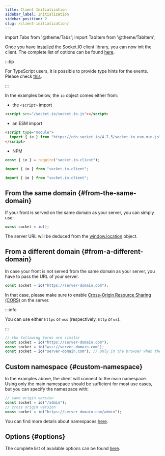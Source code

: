 ```yaml
---
title: Client Initialization
sidebar_label: Initialization
sidebar_position: 2
slug: /client-initialization/
---
```


import Tabs from '@theme/Tabs';
import TabItem from '@theme/TabItem';

Once you have [installed](client-installation.md) the Socket.IO client library, you can now init the client. The complete list of options can be found [here](../../client-options.md).

:::tip

For TypeScript users, it is possible to provide type hints for the events. Please check [this](../01-Documentation/typescript.md).

:::

In the examples below, the `io` object comes either from:

- the `<script>` import

```html
<script src="/socket.io/socket.io.js"></script>
```

- an ESM import

```html
<script type="module">
  import { io } from "https://cdn.socket.io/4.7.5/socket.io.esm.min.js";
</script>
```

- NPM

<Tabs groupId="lang">
  <TabItem value="cjs" label="CommonJS" default>

```js
const { io } = require("socket.io-client");
```

  </TabItem>
  <TabItem value="mjs" label="ES modules">

```js
import { io } from "socket.io-client";
```

  </TabItem>
  <TabItem value="ts" label="TypeScript">

```ts
import { io } from "socket.io-client";
```

  </TabItem>
</Tabs>

## From the same domain {#from-the-same-domain}

If your front is served on the same domain as your server, you can simply use:

```js
const socket = io();
```

The server URL will be deduced from the [window.location](https://developer.mozilla.org/en-US/docs/Web/API/Window/location) object.

## From a different domain {#from-a-different-domain}

In case your front is not served from the same domain as your server, you have to pass the URL of your server.

```js
const socket = io("https://server-domain.com");
```

In that case, please make sure to enable [Cross-Origin Resource Sharing (CORS)](../02-Server/handling-cors.md) on the server.

:::info

You can use either `https` or `wss` (respectively, `http` or `ws`).

:::

```js
// the following forms are similar
const socket = io("https://server-domain.com");
const socket = io("wss://server-domain.com");
const socket = io("server-domain.com"); // only in the browser when the page is served over https (will not work in Node.js)
```

## Custom namespace {#custom-namespace}

In the examples above, the client will connect to the main namespace. Using only the main namespace should be sufficient for most use cases, but you can specify the namespace with:

```js
// same origin version
const socket = io("/admin");
// cross origin version
const socket = io("https://server-domain.com/admin");
```

You can find more details about namespaces [here](../06-Advanced/namespaces.md).

## Options {#options}

The complete list of available options can be found [here](../../client-options.md).
